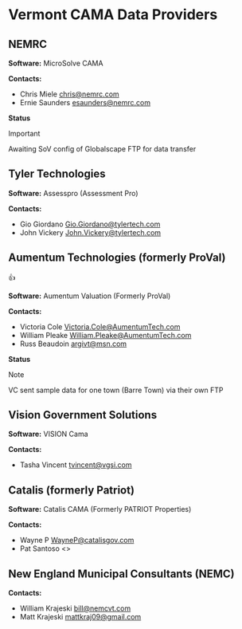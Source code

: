 # Vermont CAMA Data Providers

## NEMRC

**Software:** MicroSolve CAMA

**Contacts:**

- Chris Miele <chris@nemrc.com>
- Ernie Saunders <esaunders@nemrc.com>

**Status**
> [!IMPORTANT]
> Awaiting SoV config of Globalscape FTP for data transfer

## Tyler Technologies

**Software:** Assesspro (Assessment Pro)

**Contacts:**

- Gio Giordano <Gio.Giordano@tylertech.com>
- John Vickery <John.Vickery@tylertech.com>

## Aumentum Technologies (formerly ProVal) 

:+1:

**Software:** Aumentum Valuation (Formerly ProVal)

**Contacts:**

- Victoria Cole <Victoria.Cole@AumentumTech.com>
- William Pleake <William.Pleake@AumentumTech.com>
- Russ Beaudoin <argivt@msn.com>

**Status**
> [!NOTE]
> VC sent sample data for one town (Barre Town) via their own FTP

## Vision Government Solutions

**Software:** VISION Cama

**Contacts:**

- Tasha Vincent <tvincent@vgsi.com>

## Catalis (formerly Patriot)

**Software:** Catalis CAMA (Formerly PATRIOT Properties)

**Contacts:**
- Wayne P <WayneP@catalisgov.com>
- Pat Santoso <>

## New England Municipal Consultants (NEMC)

**Contacts:**
- William Krajeski <bill@nemcvt.com>
- Matt Krajeski <mattkraj09@gmail.com>
